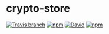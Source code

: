 # crypto-store

[![Travis branch](https://img.shields.io/travis/crypto-io/crypto-store/master.svg?style=for-the-badge)](https://travis-ci.org/crypto-io/crypto-store)
[![npm](https://img.shields.io/npm/dt/crypto-store.svg?style=for-the-badge)](https://www.npmjs.com/package/crypto-store)
[![David](https://img.shields.io/david/crypto-io/crypto-store.svg?style=for-the-badge)](https://github.com/crypto-io/crypto-store)
[![npm](https://img.shields.io/npm/v/crypto-store.svg?style=for-the-badge)](https://www.npmjs.com/package/crypto-store)
